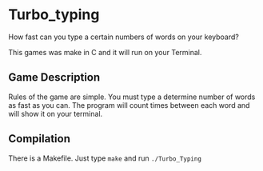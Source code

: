 # Turbo_typing
How fast can you type a certain numbers of words on your keyboard?

This games was make in C and it will run on your Terminal.

## Game Description

Rules of the game are simple. You must type a determine number of words as fast as you can.
The program will count times between each word and will show it on your terminal.

## Compilation

There is a Makefile. Just type `make` and run `./Turbo_Typing`
